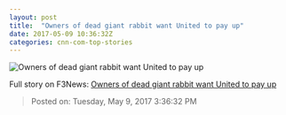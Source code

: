 ```yaml
---
layout: post
title:  "Owners of dead giant rabbit want United to pay up"
date: 2017-05-09 10:36:32Z
categories: cnn-com-top-stories
---
```


![Owners of dead giant rabbit want United to pay up](http://i2.cdn.turner.com/money/dam/assets/170509045114-simon-rabbit-united-airlines-780x439.jpeg)




Full story on F3News: [Owners of dead giant rabbit want United to pay up](http://www.f3nws.com/n/nnEUHG)

> Posted on: Tuesday, May 9, 2017 3:36:32 PM
